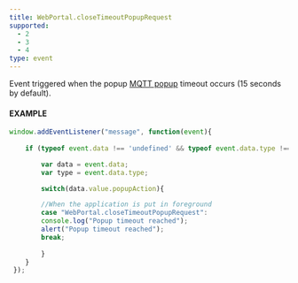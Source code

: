 ```yaml
---
title: WebPortal.closeTimeoutPopupRequest
supported:
  - 2
  - 3
  - 4
type: event
---
```


Event triggered when the popup [MQTT popup]({{site.baseurl}}/webportal/tutorial-advanced/#receiving-messages) timeout occurs (15 seconds by default).

#### EXAMPLE

```javascript
window.addEventListener("message", function(event){
	
	if (typeof event.data !== 'undefined' && typeof event.data.type !== 'undefined' ){

	    var data = event.data;
	    var type = event.data.type;

	    switch(data.value.popupAction){

		//When the application is put in foreground
	    case "WebPortal.closeTimeoutPopupRequest":
		console.log("Popup timeout reached");
		alert("Popup timeout reached");
		break;
	    
	    }
	}
 });
```